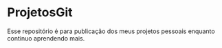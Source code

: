 # ProjetosGit
Esse repositório é para publicação dos meus projetos pessoais enquanto continuo aprendendo mais.
